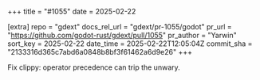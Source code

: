 +++
title = "#1055"
date = 2025-02-22

[extra]
repo = "gdext"
docs_rel_url = "gdext/pr-1055/godot"
pr_url = "https://github.com/godot-rust/gdext/pull/1055"
pr_author = "Yarwin"
sort_key = 2025-02-22
date_time = 2025-02-22T12:05:04Z
commit_sha = "2133316d365c7abd6a0848b8bf3f61462a6d9e26"
+++

Fix clippy: operator precedence can trip the unwary.
